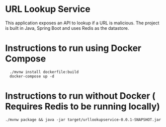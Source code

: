 # URL Lookup Service

This application exposes an API to lookup if a URL is malicious.
The project is built in Java, Spring Boot and uses Redis as the datastore.

# Instructions to run using Docker Compose
```
  ./mvnw install dockerfile:build
  docker-compose up -d
```

# Instructions to run without Docker ( Requires Redis to be running locally)
```
./mvnw package && java -jar target/urllookupservice-0.0.1-SNAPSHOT.jar
```